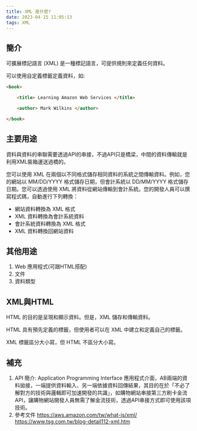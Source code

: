 ```yaml
---
title: XML 是什麼?
date: 2023-04-15 11:05:13
tags: XML
---
```

## 簡介

可擴展標記語言 (XML) 是一種標記語言，可提供規則來定義任何資料。

可以使用自定義標籤定義資料，如: 

```html
<book>

	<title> Learning Amazon Web Services </title>

	<author> Mark Wilkins </author>

</book>
```

## 主要用途

資料與資料的串聯需要透過API的串接，不過API只是橋梁，中間的資料傳輸就是利用XML裝箱運送過橋的。

您可以使用 XML 在兩個以不同格式儲存相同資料的系統之間傳輸資料。例如，您的網站以 MM/DD/YYYY 格式儲存日期，但會計系統以 DD/MM/YYYY 格式儲存日期。您可以透過使用 XML 將資料從網站傳輸到會計系統。您的開發人員可以撰寫程式碼，自動進行下列轉換：

- 網站資料轉換為 XML 格式
- XML 資料轉換為會計系統資料
- 會計系統資料轉換為 XML 格式
- XML 資料轉換回網站資料

## 其他用途

1. Web 應用程式(可跟HTML搭配)
2. 文件
3. 資料類型

## XML與HTML

HTML 的目的是呈現和顯示資料。但是，XML 儲存和傳輸資料。

HTML 具有預先定義的標籤，但使用者可以在 XML 中建立和定義自己的標籤。

XML 標籤區分大小寫，但 HTML 不區分大小寫。

## 補充

1. API 簡介:
Application Programming Interface 應用程式介面，AB兩端的資料拋接，一端提供資料輸入、另一端依據資料回傳結果，其目的在於「不必了解對方的技術與邏輯即可加速開發的共識」，如購物網站串接第三方刷卡金流API，讓購物網站開發人員無需了解金流技術，透過API串接方式即可使用該項技術。
2. 參考文件
https://aws.amazon.com/tw/what-is/xml/
https://www.tsg.com.tw/blog-detail112-xml.htm